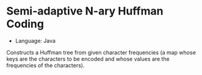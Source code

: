 # Semi-adaptive N-ary Huffman Coding

* Language: Java

Constructs a Huffman tree from given character frequencies (a map whose keys are the characters to be encoded and whose values are the frequencies of the characters).
